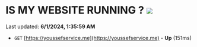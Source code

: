 # IS MY WEBSITE RUNNING ? [![](https://img.shields.io/static/v1?label=Sponsor&message=%E2%9D%A4&logo=GitHub&color=%23fe8e86)](https://github.com/sponsors/Youssef-Lehmam)

Last updated: **6/1/2024, 1:35:59 AM**

- `GET` [https://youssefservice.me](https://youssefservice.me) - **Up** (151ms)
